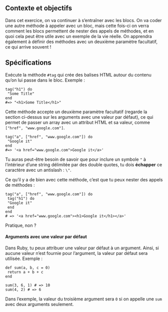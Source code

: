 Contexte et objectifs
---------------------

Dans cet exercice, on va continuer à s’entraîner avec les blocs. On va coder une autre méthode à appeler avec un bloc, mais cette fois-ci on verra comment les blocs permettent de nester des appels de méthodes, et en quoi cela peut être utile avec un exemple de la vie réelle. On apprendra également à définir des méthodes avec un deuxième paramètre facultatif, ce qui arrive souvent !

Spécifications
--------------

Exécute la méthode `#tag` qui crée des balises HTML autour du contenu qu’on lui passe dans le bloc. Exemple :

``` {.ruby}
tag("h1") do
 "Some Title"
end
#=> "<h1>Some Title</h1>"
```

Cette méthode accepte un deuxième paramètre facultatif (regarde la section ci-dessus sur les arguments avec une valeur par défaut), ce qui permet de passer un array avec un attribut HTML et sa valeur, comme `["href", "www.google.com"]`.

``` {.ruby}
tag("a", ["href", "www.google.com"]) do
 "Google it"
end
#=> '<a href="www.google.com">Google it</a>'
```

Tu auras peut-être besoin de savoir que pour inclure un symbole `"` à l’intérieur d’une string délimitée par des double quotes,
tu dois **échapper** ce caractère avec un antislash : `\"`.

Ce qu’il y a de bien avec cette méthode, c’est que tu peux nester des appels de méthodes :

``` {.ruby}
tag("a", ["href", "www.google.com"]) do
 tag("h1") do
 "Google it"
 end
end
# => '<a href="www.google.com"><h1>Google it</h1></a>'
```

Pratique, non ?

#### Arguments avec une valeur par défaut

Dans Ruby, tu peux attribuer une valeur par défaut à un argument. Ainsi, si aucune valeur n’est fournie pour l’argument, la valeur par défaut sera utilisée. Exemple :

``` {.ruby}
def sum(a, b, c = 0)
 return a + b + c
end

sum(3, 6, 1) # => 10
sum(4, 2) # => 6
```

Dans l’exemple, la valeur du troisième argument sera `0` si on appelle une `sum` avec deux arguments seulement.
